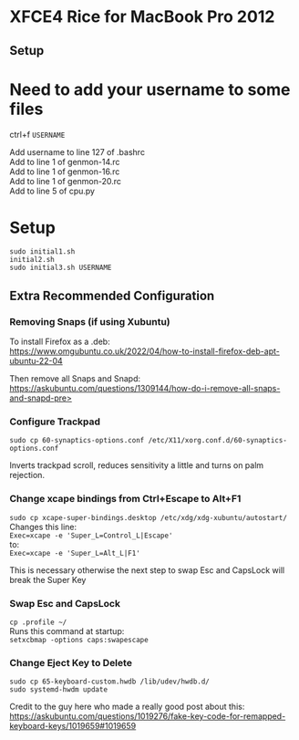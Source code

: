 # XFCE4 Rice for MacBook Pro 2012

## Setup 

# Need to add your username to some files

ctrl+f `USERNAME`

Add username to line 127 of .bashrc  
Add to line 1 of genmon-14.rc  
Add to line 1 of genmon-16.rc  
Add to line 1 of genmon-20.rc  
Add to line 5 of cpu.py

# Setup

`sudo initial1.sh`  
`initial2.sh`  
`sudo initial3.sh USERNAME`

## Extra Recommended Configuration

### Removing Snaps (if using Xubuntu)

To install Firefox as a .deb:  
https://www.omgubuntu.co.uk/2022/04/how-to-install-firefox-deb-apt-ubuntu-22-04

Then remove all Snaps and Snapd:  
https://askubuntu.com/questions/1309144/how-do-i-remove-all-snaps-and-snapd-pre>

### Configure Trackpad

`sudo cp 60-synaptics-options.conf /etc/X11/xorg.conf.d/60-synaptics-options.conf`

Inverts trackpad scroll, reduces sensitivity a little and turns on palm rejection.

### Change xcape bindings from Ctrl+Escape to Alt+F1

`sudo cp xcape-super-bindings.desktop /etc/xdg/xdg-xubuntu/autostart/`  
Changes this line:  
`Exec=xcape -e 'Super_L=Control_L|Escape'`  
to:  
`Exec=xcape -e 'Super_L=Alt_L|F1'`

This is necessary otherwise the next step to swap Esc and CapsLock will break the Super Key

### Swap Esc and CapsLock

`cp .profile ~/`  
Runs this command at startup:  
`setxcbmap -options caps:swapescape`

### Change Eject Key to Delete

`sudo cp 65-keyboard-custom.hwdb /lib/udev/hwdb.d/`  
`sudo systemd-hwdm update`

Credit to the guy here who made a really good post about this:  
https://askubuntu.com/questions/1019276/fake-key-code-for-remapped-keyboard-keys/1019659#1019659
